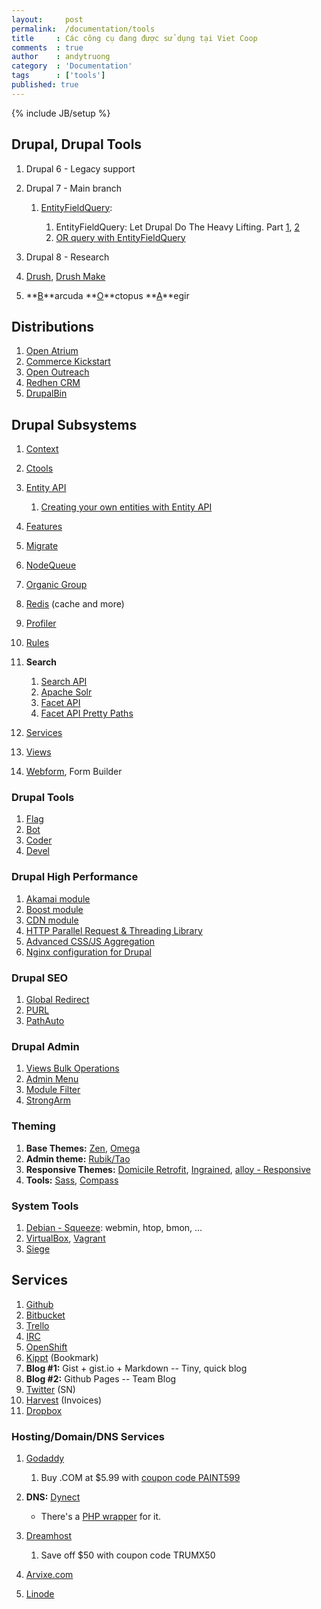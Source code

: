 ```yaml
---
layout:     post
permalink:  /documentation/tools
title     : Các công cụ đang được sử dụng tại Viet Coop
comments  : true
author    : andytruong
category  : 'Documentation'
tags      : ['tools']
published: true
---
```


{% include JB/setup %}

## Drupal, Drupal Tools

1. Drupal 6 - Legacy support
1. Drupal 7 - Main branch

    1. [EntityFieldQuery](http://api.drupal.org/api/drupal/includes%21entity.inc/class/EntityFieldQuery/7 ""):
        
        1. EntityFieldQuery: Let Drupal Do The Heavy Lifting. Part [1](http://treehouseagency.com/blog/tim-cosgrove/2012/02/16/entityfieldquery-let-drupal-do-heavy-lifting-pt-1 ""), [2](http://treehouseagency.com/blog/tim-cosgrove/2012/02/28/entityfieldquery-let-drupal-do-heavy-lifting-pt-2 "")
        1. [OR query with EntityFieldQuery](http://treehouseagency.com/blog/fredric-mitchell/2012/02/21/or-queries-entityfieldquery "")

1. Drupal 8 - Research
1. [Drush](http://drupal.org/project/drush), [Drush Make](http://drupal.org/project/drush_make)
1. **[B](http://drupal.org/project/barracuda "")**arcuda **[O](http://drupal.org/project/octopus "")**ctopus **[A](http://www.aegirproject.org/)**egir

## Distributions

1. [Open Atrium](http://openatrium.com/)
1. [Commerce Kickstart](http://drupal.org/project/commerce_kickstart)
1. [Open Outreach](http://drupal.org/project/openoutreach)
1. [Redhen CRM](http://drupal.org/project/redhen)
1. [DrupalBin](http://drupal.org/project/drupalbin)

## Drupal Subsystems

1. [Context](http://drupal.org/project/context)
1. [Ctools](http://drupal.org/project/ctools)
1. [Entity API](http://drupal.org/project/entity)

    1. [Creating your own entities with Entity API](http://www.trellon.com/content/blog/creating-own-entities-entity-api "")
    
1. [Features](http://drupal.org/project/features)
1. [Migrate](http://drupal.org/project/migrate)
1. [NodeQueue](http://drupal.org/project/nodequeue)
1. [Organic Group](http://drupal.org/project/og)
1. [Redis](http://drupal.org/project/redis) (cache and more)
1. [Profiler](http://drupal.org/project/profiler)
1. [Rules](http://drupal.org/project/rules)
1. **Search**

    1. [Search API](http://drupal.org/project/search_api "")
    1. [Apache Solr](http://drupal.org/project/apachesolr "")
    1. [Facet API](http://drupal.org/project/facetapi "")
    1. [Facet API Pretty Paths](http://drupal.org/project/facetapi_pretty_paths "")
    
1. [Services](http://drupal.org/project/services)
1. [Views](http://drupal.org/project/views)
1. [Webform](http://drupal.org/webform), Form Builder

### Drupal Tools

1. [Flag](http://drupal.org/project/flag)
1. [Bot](/documentations/tools/drupal/drupal-bot)
1. [Coder](http://drupal.org/project/coder)
1. [Devel](http://drupal.org/project/devel)

### Drupal High Performance

1. [Akamai module](http://drupal.org/project/akamai)
1. [Boost module](http://drupal.org/project/boost)
1. [CDN module](http://drupal.org/project/cdn)
1. [HTTP Parallel Request & Threading Library](http://drupal.org/project/httprl)
1. [Advanced CSS/JS Aggregation](http://drupal.org/project/advagg)
1. [Nginx configuration for Drupal](https://github.com/alanthing/drupal-with-nginx "")

### Drupal SEO

1. [Global Redirect](http://drupal.org/project/globalredirect)
1. [PURL](http://drupal.org/project/purl)
1. [PathAuto](http://drupal.org/project/pathauto)

### Drupal Admin

1. [Views Bulk Operations](http://drupal.org/project/views_bulk_operations "")
1. [Admin Menu](http://drupal.org/project/admin_menu "")
1. [Module Filter](http://drupal.org/project/module_filter)
1. [StrongArm](http://drupal.org/project/strongarm)

### Theming

1. **Base Themes:** [Zen](http://drupal.org/project/zen ""), [Omega](http://drupal.org/project/omega)
1. **Admin theme:** [Rubik/Tao](http://drupal.org/project/rubik)
1. **Responsive Themes:** [Domicile Retrofit]("http://drupal.org/project/domicile_responsive"), [Ingrained](http://drupal.org/project/ingrained ""), [alloy - Responsive](http://drupal.org/project/alloy "")
1. **Tools:** [Sass](http://sass-lang.com/), [Compass](http://compass-style.org/)

### System Tools

1. [Debian - Squeeze](http://www.debian.org/): webmin, htop, bmon, …
1. [VirtualBox](https://www.virtualbox.org/), [Vagrant](http://vagrantup.com/ "")
1. [Siege](http://www.joedog.org/siege-home/ "")

## Services

1. [Github](https://github.com/)
1. [Bitbucket](https://bitbucket.org/)
1. [Trello](https://gist.github.com/3a19f8ad9946a1820b70)
1. [IRC](/documentation/tools/irc)
1. [OpenShift](https://openshift.redhat.com/)
1. [Kippt](https://www.kippt.com/) (Bookmark)
1. **Blog #1:** Gist + gist.io + Markdown -- Tiny, quick blog
1. **Blog #2:** Github Pages -- Team Blog
1. [Twitter](https://twitter.com/) (SN)
1. [Harvest](http://www.getharvest.com/) (Invoices)
1. [Dropbox](http://db.tt/9Qv7wX7 "Dropbox")

### Hosting/Domain/DNS Services

1. [Godaddy](http://x.co/vietcoop "")

    1. Buy .COM at $5.99 with [coupon code PAINT599](http://x.co/vietcoop "")
    
1. **DNS:** [Dynect](https://manage.dynect.net/)

	- There's a [PHP wrapper](https://github.com/skpy/Dynect-REST-PHP "Dynect-REST-PHP") for it.
    
1. [Dreamhost](http://goo.gl/vTKFa "Dreamhost")

	1. Save off $50 with coupon code TRUMX50
    
1. [Arvixe.com](http://www.arvixe.com/4440.html "")
1. [Linode](http://www.linode.com/?r=454ecae8aeee5a920491ab6d8f268723d73c4739 "Linode VPS")